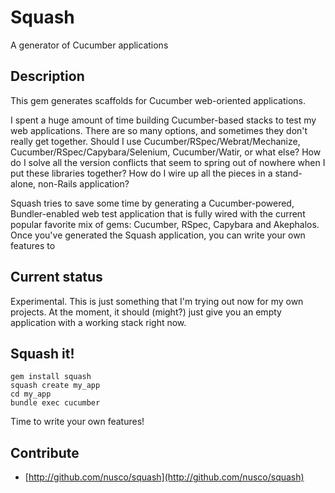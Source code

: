 # Squash

A generator of Cucumber applications

## Description

This gem generates scaffolds for Cucumber web-oriented applications.

I spent a huge amount of time building Cucumber-based stacks to test my web applications. There are so many options, and sometimes they don't really get together. Should I use Cucumber/RSpec/Webrat/Mechanize, Cucumber/RSpec/Capybara/Selenium, Cucumber/Watir, or what else? How do I solve all the version conflicts that seem to spring out of nowhere when I put these libraries together? How do I wire up all the pieces in a stand-alone, non-Rails application?

Squash tries to save some time by generating a Cucumber-powered, Bundler-enabled web test application that is fully wired with the current popular favorite mix of gems: Cucumber, RSpec, Capybara and Akephalos. Once you've generated the Squash application, you can write your own features to 

## Current status

Experimental. This is just something that I'm trying out now for my own projects. At the moment, it should (might?) just give you an empty application with a working stack right now.

## Squash it!

    gem install squash
    squash create my_app
    cd my_app
    bundle exec cucumber

Time to write your own features!

## Contribute

* [http://github.com/nusco/squash](http://github.com/nusco/squash)
